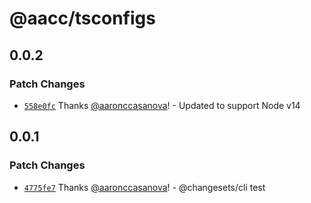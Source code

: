 # @aacc/tsconfigs

## 0.0.2

### Patch Changes

- [`558e0fc`](https://github.com/aaronccasanova/aacc/commit/558e0fc3a2c9d19010e14e7764ba83552b5f37c1)
  Thanks [@aaronccasanova](https://github.com/aaronccasanova)! - Updated to
  support Node v14

## 0.0.1

### Patch Changes

- [`4775fe7`](https://github.com/aaronccasanova/aacc/commit/4775fe7d9e9983abf3a67aa667f5c4ba1d33454f)
  Thanks [@aaronccasanova](https://github.com/aaronccasanova)! - @changesets/cli
  test
